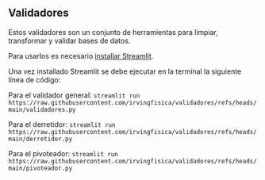 ## Validadores

Estos validadores son un conjunto de herramientas para limpiar, transformar y validar bases de datos.

Para usarlos es necesario [installar Streamlit](https://streamlit.io/#install). 

Una vez installado Streamlit se debe ejecutar en la terminal la siguiente línea de código:

Para el validador general:
`streamlit run https://raw.githubusercontent.com/irvingfisica/validadores/refs/heads/main/validadores.py` 

Para el derretidor:
`streamlit run https://raw.githubusercontent.com/irvingfisica/validadores/refs/heads/main/derretidor.py` 

Para el pivoteador:
`streamlit run https://raw.githubusercontent.com/irvingfisica/validadores/refs/heads/main/pivoteador.py` 
